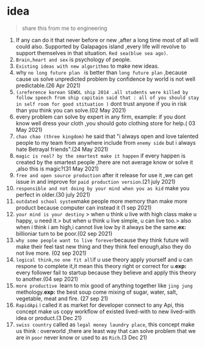 # idea
> share this from me to engineering
1.	If any can do it that never before or new ,after a long time most of all will could also.
Supported by Galapagos island ,every life will revolve to support themselves in that situation. `Red sea(blue sea ago)`.
2.	`Brain,heart and sex` is psychology of people.
3.	`Existing ideas with new algorithms` to make new ideas.
4.	why `no long future plan ` is better than `long future plan` ,because cause us solve unpredicted problem by confidence by world is not well predictable.(26 Apr 2021)
5. `(⚓reference korean SEWOL ship 2014 .all students were killed by follow speech from ship capitain said that : all of you should stay in self room for good stituation )` dont trust anyone if you in risk  than you think you can solve.(02 May 2021)
6. every problem can solve by expert in any firm, example: if you dont know well dress your cloth ,you should goto clothing store for help.( 03 May 2021)
7. `chao chao (three kingdom)` he said that "i always open and love talented people to my team from anywhere include from `enemy side` but i always hate Betrayal friends".(24 May 2021)
8. `magic is real? by the smartest make it happen` if every happen is created by the smartest people ,there are not average know or solve it ,also this is magic?(31 May 2021)  
9. `free and open source production` after it release for use it ,we can get issue in and improve for `paid production version`.(21 july 2021)
10. `responsible and not doing by your mind when you as kid` make you perfect in older.(30 july 2021)
11. `outdated school system`make people more memory than make more product because computer can instead it (1 sep 2021)
12. `your mind is your destiny` > when u think u live with high class make u happy, u need it.> but when u think u live simple, u can live too.> also when i think i am high,i cannot live low by it always be the same.**ex:** billioniar turn to be poor.(02 sep 2021)
13. `why some people want to live forever`because they think future will make their feel tast new thing and they think feel enough,also they do not live more. (02 sep 2021)
14. `logical think,no one fit all`if u use theory apply yourself and u can respone to complete it,it mean this theory right or correct for u.**exp:** every follower fail to startup because they believe and apply this theory to another.(04 sep 2021)
15. `more productive `learn to mix good of anything together like `jing jung` methology.**exp:** the best soup come mixing of sugar, water, salt, vegetable, meat and fire. (27 sep 21)
16. `RapidApi` i called it as market for developer connect to any Api, this concept make us copy workflow of existed lived-with to new lived-with idea or product.(3 Dec 21)
17. `swiss country` called as `legal money laundry place`, this concept make us think : overworld ,there are least way that can solve problem that we are in `poor` never know or used to as `Rich`.(3 Dec 21)
